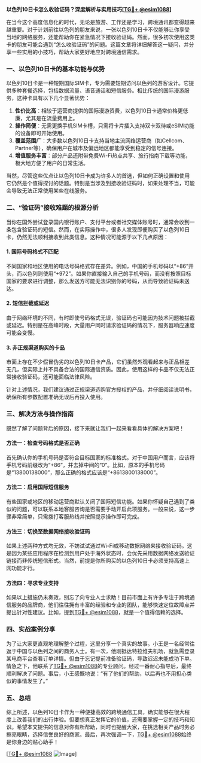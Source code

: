 **以色列10日卡怎么收验证码？深度解析与实用技巧[[TG💪+ @esim1088](https://t.me/s/esim1088)]**

在当今这个高度信息化的时代，无论是旅游、工作还是学习，跨境通讯都变得越来越重要。对于计划前往以色列的朋友来说，一张以色列10日卡不仅能够让你享受当地的网络服务，还能帮助你在紧急情况下接收验证码。然而，很多初次使用这类卡的朋友可能会遇到“怎么收验证码”的问题。这篇文章将详细解答这一疑问，并分享一些实用的小技巧，帮助大家更好地应对跨境通信需求。

### 一、以色列10日卡的基本功能与优势

以色列10日卡是一种短期国际SIM卡，专为需要短期访问以色列的游客设计。它提供多种套餐选择，包括数据流量、语音通话和短信服务。相比传统的国际漫游服务，这种卡具有以下几个显著优势：

1. **性价比高**：相较于运营商提供的国际漫游资费，以色列10日卡通常价格更低廉，尤其是在流量费用上。
2. **操作简便**：无需更换手机SIM卡槽，只需将卡片插入支持双卡双待或eSIM功能的设备即可开始使用。
3. **覆盖范围广**：大多数以色列10日卡支持当地主流网络运营商（如Cellcom、Partner等），确保用户在城市及偏远地区都能享受到稳定的信号连接。
4. **增值服务丰富**：部分产品还附带免费Wi-Fi热点共享、旅行指南下载等功能，极大地方便了用户的日常生活。

当然，尽管这些优点让以色列10日卡成为许多人的首选，但如何正确设置和使用它仍然是个值得探讨的话题。特别是当涉及到接收验证码时，如果处理不当，可能会导致无法正常使用某些在线服务。

### 二、“验证码”接收难题的根源分析

当你在国外尝试登录国内银行账户、支付平台或者社交媒体账号时，通常会收到一条包含验证码的短信。然而，在实际操作中，很多人发现即便购买了以色列10日卡，仍然无法顺利接收到此类信息。这种情况可能源于以下几点原因：

#### 1. 国际号码格式不匹配
不同国家和地区使用的电话号码格式存在差异。例如，中国的手机号码以“+86”开头，而以色列则使用“+972”。如果你直接输入自己的手机号码，而没有按照目标国家的要求进行调整，那么发送方可能无法识别你的号码，从而导致验证码未送达。

#### 2. 短信拦截或延迟
由于网络环境的不同，有时即使号码格式无误，验证码也可能因为技术问题被拦截或延迟。特别是在高峰时段，大量用户同时请求验证码的情况下，服务器响应速度可能会变慢。

#### 3. 非正规渠道购买的卡品
市面上存在不少假冒伪劣的以色列10日卡产品，它们虽然外观看起来与正品相差无几，但实际上并不具备合法的国际通信资质。因此，使用这样的卡品不仅无法正常接收验证码，还可能面临法律风险。

针对上述情况，我们建议通过正规渠道选购官方授权的产品，并仔细阅读说明书，确保所有参数配置准确无误后再投入使用。

### 三、解决方法与操作指南

既然了解了问题背后的原因，接下来就让我们一起来看看具体的解决方案吧！

#### 方法一：检查号码格式是否正确
首先确认你的手机号码是否符合目标国家的标准格式。对于中国用户而言，应该将手机号码前缀改为“+86”，并去掉中间的“0”。比如，原本的手机号码是“13800138000”，那么正确的格式应该是“+8613800138000”。

#### 方法二：启用国际短信服务
有些国家或地区的移动运营商默认关闭了国际短信功能。如果你怀疑自己遇到了类似的问题，可以联系本地客服咨询是否需要手动开启此项服务。一般来说，这一步骤非常简单，只需拨打客服热线并按照提示操作即可完成。

#### 方法三：切换至数据网络接收验证码
如果上述两种方式均无效，不妨试试通过Wi-Fi或移动数据网络来接收验证码。这是因为某些应用程序在检测到用户处于海外状态时，会优先采用数据网络发送验证链接而非传统短信形式。当然，前提是你所购买的以色列10日卡必须支持高速上网功能才行。

#### 方法四：寻求专业支持
如果以上措施仍未奏效，别忘了向专业人士求助！目前市面上有许多专注于跨境通信服务的品牌商，他们往往拥有丰富的经验和专业的团队，能够快速定位故障点并提出针对性建议。比如，提到[TG💪+ @esim1088](https://t.me/s/esim1088)，就是一个值得信赖的选择。

### 四、实战案例分享

为了让大家更直观地理解整个过程，这里分享一个真实的故事。小王是一名经常往返于中国与以色列之间的商务人士。有一次，他刚抵达特拉维夫机场，就急需登录某电商平台查看订单详情。但由于忘记提前准备验证码，导致迟迟未能成功下单。情急之下，他联系了[TG💪+ @esim1088](https://t.me/s/esim1088)的专业顾问。经过一番耐心指导后，最终顺利解决了问题。事后，小王感慨地说：“有了他们的帮助，以后再也不用担心类似的事情发生了。”

### 五、总结

综上所述，以色列10日卡作为一种便捷高效的跨境通信工具，确实能够在很大程度上改善我们的出行体验。但要想真正发挥它的价值，还需要掌握一定的技巧和知识。希望本文提供的信息对你有所帮助，同时也提醒大家，在挑选相关产品时务必擦亮眼睛，选择信誉良好的商家。最后，再次强调一下，[TG💪+ @esim1088](https://t.me/s/esim1088)始终是你身边的贴心助手！

[[TG💪+ @esim1088](https://t.me/s/esim1088) ![Image](https://i.postimg.cc/4NQfJmqS/Snipaste-2025-05-13-00-14-12.png)]